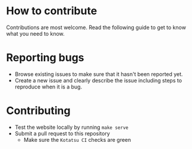
How to contribute
=================

Contributions are most welcome. Read the following guide to get to know what you need to know.

# Reporting bugs

- Browse existing issues to make sure that it hasn't been reported yet.
- Create a new issue and clearly describe the issue including steps to reproduce when it is a bug.

# Contributing

- Test the website locally by running `make serve`
- Submit a pull request to this repository
  - Make sure the `Kotatsu CI` checks are green
